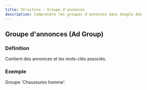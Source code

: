 ```yaml
---
title: Structure - Groupe d'annonces
description: Comprendre les groupes d'annonces dans Google Ads
---
```


## Groupe d'annonces (Ad Group)

### Définition
Contient des annonces et les mots-clés associés.

### Exemple
Groupe 'Chaussures homme'.